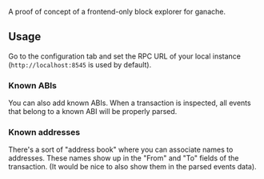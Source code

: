 A proof of concept of a frontend-only block explorer for ganache.


## Usage

Go to the configuration tab and set the RPC URL of your local instance (`http://localhost:8545` is used by default).

### Known ABIs

You can also add known ABIs. When a transaction is inspected, all events that belong to a known ABI will be properly parsed.

### Known addresses

There's a sort of "address book" where you can associate names to addresses. These names show up in the "From" and "To" fields of the transaction. (It would be nice to also show them in the parsed events data).

